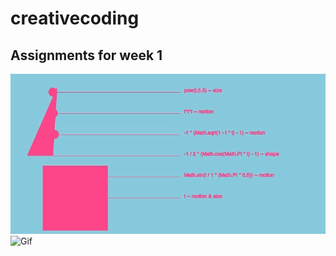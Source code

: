 # creativecoding
## Assignments for week 1


![Gif](../images/week01.gif)
![Gif](https://media.giphy.com/media/l1J9PX5uNKmFKOg8w/giphy.gif)
